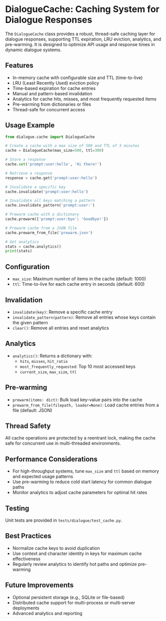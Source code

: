 # DialogueCache: Caching System for Dialogue Responses

The `DialogueCache` class provides a robust, thread-safe caching layer for dialogue responses, supporting TTL expiration, LRU eviction, analytics, and pre-warming. It is designed to optimize API usage and response times in dynamic dialogue systems.

## Features
- In-memory cache with configurable size and TTL (time-to-live)
- LRU (Least Recently Used) eviction policy
- Time-based expiration for cache entries
- Manual and pattern-based invalidation
- Analytics for cache hits, misses, and most frequently requested items
- Pre-warming from dictionaries or files
- Thread-safe for concurrent access

## Usage Example
```python
from dialogue.cache import DialogueCache

# Create a cache with a max size of 500 and TTL of 5 minutes
cache = DialogueCache(max_size=500, ttl=300)

# Store a response
cache.set('prompt:user:hello', 'Hi there!')

# Retrieve a response
response = cache.get('prompt:user:hello')

# Invalidate a specific key
cache.invalidate('prompt:user:hello')

# Invalidate all keys matching a pattern
cache.invalidate_pattern('prompt:user:')

# Prewarm cache with a dictionary
cache.prewarm({'prompt:user:bye': 'Goodbye!'})

# Prewarm cache from a JSON file
cache.prewarm_from_file('prewarm.json')

# Get analytics
stats = cache.analytics()
print(stats)
```

## Configuration
- `max_size`: Maximum number of items in the cache (default: 1000)
- `ttl`: Time-to-live for each cache entry in seconds (default: 600)

## Invalidation
- `invalidate(key)`: Remove a specific cache entry
- `invalidate_pattern(pattern)`: Remove all entries whose keys contain the given pattern
- `clear()`: Remove all entries and reset analytics

## Analytics
- `analytics()`: Returns a dictionary with:
  - `hits`, `misses`, `hit_ratio`
  - `most_frequently_requested`: Top 10 most accessed keys
  - `current_size`, `max_size`, `ttl`

## Pre-warming
- `prewarm(items: dict)`: Bulk load key-value pairs into the cache
- `prewarm_from_file(filepath, loader=None)`: Load cache entries from a file (default: JSON)

## Thread Safety
All cache operations are protected by a reentrant lock, making the cache safe for concurrent use in multi-threaded environments.

## Performance Considerations
- For high-throughput systems, tune `max_size` and `ttl` based on memory and expected usage patterns
- Use pre-warming to reduce cold start latency for common dialogue paths
- Monitor analytics to adjust cache parameters for optimal hit rates

## Testing
Unit tests are provided in `tests/dialogue/test_cache.py`.

## Best Practices
- Normalize cache keys to avoid duplication
- Use context and character identity in keys for maximum cache effectiveness
- Regularly review analytics to identify hot paths and optimize pre-warming

## Future Improvements
- Optional persistent storage (e.g., SQLite or file-based)
- Distributed cache support for multi-process or multi-server deployments
- Advanced analytics and reporting 